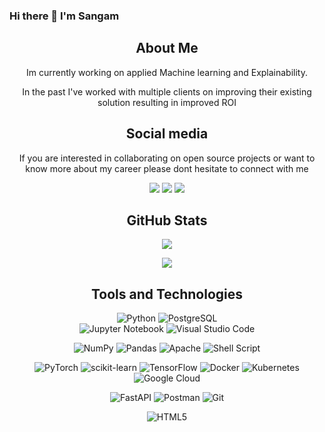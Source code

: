 ### Hi there 👋 I'm Sangam

<!--
**SangamSwadiK/SangamSwadiK** is a ✨ _special_ ✨ repository because its `README.md` (this file) appears on your GitHub profile.

Here are some ideas to get you started:

- 🔭 I’m currently working on ...
- 🌱 I’m currently learning ...
- 👯 I’m looking to collaborate on ...
- 🤔 I’m looking for help with ...
- 💬 Ask me about ...
- 📫 How to reach me: ...
- 😄 Pronouns: ...
- ⚡ Fun fact: ...
-->

<!---------------------------------------------------------- About Me---------------------------------------------------->
<div align="center">
    <h2>About Me</h2>
    <p>Im currently working on applied Machine learning and Explainability.</p>
    <p>In the past I've worked with multiple clients on improving their existing solution resulting in improved ROI</p>
</div>


<!----------------------------------------------------Social Media------------------------------------------->
<div align="center">
 <h2>Social media</h2>
 <p> If you are interested in collaborating on open source projects or want to know more about my career please dont hesitate to connect with me </p>
<a href="https://github.com/SangamSwadiK"><img src="https://img.shields.io/badge/GitHub-100000?style=for-the-badge&logo=github&logoColor=white"></a>
<a href="https://www.hackerrank.com/sangamswadi_k18"><img src="https://img.shields.io/badge/-Hackerrank-2EC866?style=for-the-badge&logo=HackerRank&logoColor=white"></a>
<a href="https://www.linkedin.com/in/sangam-swadi-k/"><img src="https://img.shields.io/badge/LinkedIn-0077B5?style=for-the-badge&logo=linkedin&logoColor=white"></a>
</div>


<!-----------------------------------------------------GitHub Stats ------------------------------------------------------>
<div align="center">
    <h2>GitHub Stats</h2>
    <img src="https://github-readme-stats.vercel.app/api?username=SangamSwadiK&layout=compact&card_width=250&hide_border=true&theme=dracula">
</div>

<div align="center">
 
![](https://komarev.com/ghpvc/?username=SangamSwadiK&color=blue&style=for-the-badge)

</div>


<div align="center">
 <h2>Tools and Technologies</h2>
 
![Python](https://img.shields.io/badge/Python-FFD43B?style=for-the-badge&logo=python&logoColor=darkgreen)
![PostgreSQL](https://img.shields.io/badge/PostgreSQL-316192?style=for-the-badge&logo=postgresql&logoColor=white)   
![Jupyter Notebook](https://img.shields.io/badge/jupyter-%23FA0F00.svg?style=for-the-badge&logo=jupyter&logoColor=white)
![Visual Studio Code](https://img.shields.io/badge/Visual%20Studio%20Code-0078d7.svg?style=for-the-badge&logo=visual-studio-code&logoColor=white)


 
![NumPy](https://img.shields.io/badge/numpy-%23013243.svg?style=for-the-badge&logo=numpy&logoColor=white)
![Pandas](https://img.shields.io/badge/pandas-%23150458.svg?style=for-the-badge&logo=pandas&logoColor=white)
![Apache](https://img.shields.io/badge/apache-%23D42029.svg?style=for-the-badge&logo=apache&logoColor=white)
![Shell Script](https://img.shields.io/badge/shell_script-%23121011.svg?style=for-the-badge&logo=gnu-bash&logoColor=white)
 
 
![PyTorch](https://img.shields.io/badge/PyTorch-%23EE4C2C.svg?style=for-the-badge&logo=PyTorch&logoColor=white)
![scikit-learn](https://img.shields.io/badge/scikit--learn-%23F7931E.svg?style=for-the-badge&logo=scikit-learn&logoColor=white)
![TensorFlow](https://img.shields.io/badge/TensorFlow-%23FF6F00.svg?style=for-the-badge&logo=TensorFlow&logoColor=white)
![Docker](https://img.shields.io/badge/docker-%230db7ed.svg?style=for-the-badge&logo=docker&logoColor=white)
![Kubernetes](https://img.shields.io/badge/kubernetes-%23326ce5.svg?style=for-the-badge&logo=kubernetes&logoColor=white)
![Google Cloud](https://img.shields.io/badge/GoogleCloud-%234285F4.svg?style=for-the-badge&logo=google-cloud&logoColor=white)
 
![FastAPI](https://img.shields.io/badge/FastAPI-005571?style=for-the-badge&logo=fastapi)
![Postman](https://img.shields.io/badge/Postman-FF6C37?style=for-the-badge&logo=postman&logoColor=white)
![Git](https://img.shields.io/badge/git-%23F05033.svg?style=for-the-badge&logo=git&logoColor=white)
 

![HTML5](https://img.shields.io/badge/html5-%23E34F26.svg?style=for-the-badge&logo=html5&logoColor=white)


 

  

</div>


